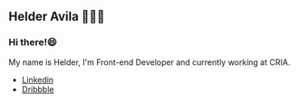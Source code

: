## Helder Avila 👨🏻‍💻
### Hi there!😄

My name is Helder, I'm Front-end Developer and currently working at CRIA.

- [Linkedin](https://www.linkedin.com/in/helderavila/ "Linkedin")
- [Dribbble](https://dribbble.com/helderavila "Title")

